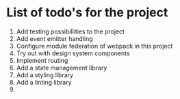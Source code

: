 # List of todo's for the project

1. Add testing possibillities to the project
2. Add event emitter handling
3. Configure module federation of webpack in this project
4. Try out with design system components
5. Implement routing
6. Add a state management library
7. Add a styling library
8. Add a linting library
9. 